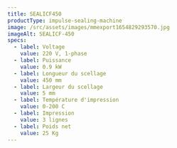 ```yaml
---
title: SEALICF450
productType: impulse-sealing-machine
image: /src/assets/images/mmexport1654829293570.jpg
imageAlt: SEALICF-450
specs:
  - label: Voltage
    value: 220 V, 1-phase
  - label: Puissance
    value: 0.9 kW
  - label: Longueur du scellage
    value: 450 mm
  - label: Largeur du scellage
    value: 5 mm
  - label: Température d'impression
    value: 0-200 C
  - label: Impression
    value: 3 lignes
  - label: Poids net
    value: 25 Kg
---
```

